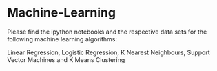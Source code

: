 # Machine-Learning

Please find the ipython notebooks and the respective data sets for the following machine learning algorithms:

Linear Regression,
Logistic Regression,
K Nearest Neighbours,
Support Vector Machines and
K Means Clustering
